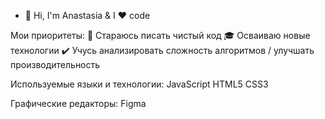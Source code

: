 - 👋 Hi, I'm Anastasia & I ❤️ code

Мои приоритеты:
🧼 Стараюсь писать чистый код
🎓 Осваиваю новые технологии
✔️ Учусь анализировать сложность алгоритмов / улучшать производительность

Используемые языки и технологии:
JavaScript HTML5 CSS3

Графические редакторы:
Figma

